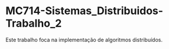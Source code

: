 # MC714-Sistemas_Distribuidos-Trabalho_2
Este trabalho foca na implementação de algoritmos distribuídos.
